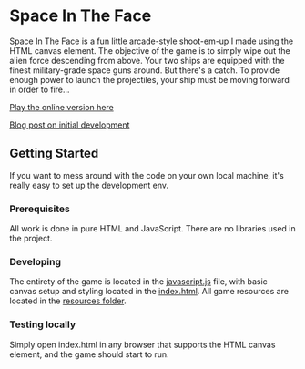 # Space In The Face 
Space In The Face is a fun little arcade-style shoot-em-up I made using the HTML canvas element. The objective of the game is to simply wipe out the alien force descending from above. Your two ships are equipped with the finest military-grade space guns around. But there's a catch. To provide enough power to launch the projectiles, your ship must be moving forward in order to fire... 
 
[Play the online version here](https://tedski999.github.io/Space-In-The-Face/) 
 
[Blog post on initial development](https://tedjohnsondevblog.blogspot.ie/2018/02/space-in-face.html) 
 
## Getting Started 
 
If you want to mess around with the code on your own local machine, it's really easy to set up the development env. 
 
### Prerequisites 
 
All work is done in pure HTML and JavaScript. There are no libraries used in the project. 
 
### Developing 
 
The entirety of the game is located in the [javascript.js](javascript.js) file, with basic canvas setup and styling located in the [index.html](index.html). All game resources are located in the [resources folder](resources). 
 
### Testing locally 
 
Simply open index.html in any browser that supports the HTML canvas element, and the game should start to run.

